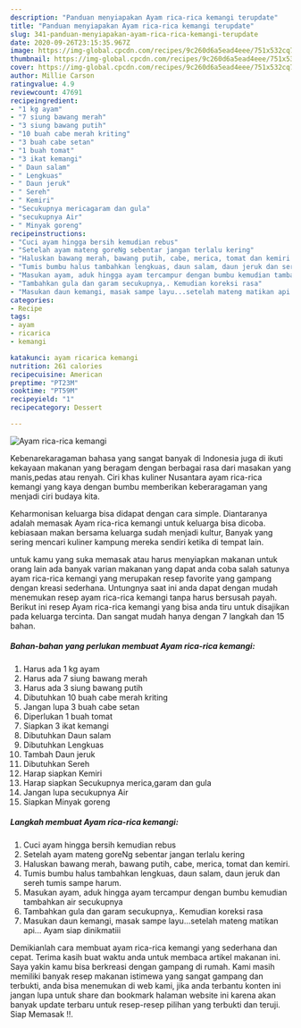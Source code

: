 ```yaml
---
description: "Panduan menyiapakan Ayam rica-rica kemangi terupdate"
title: "Panduan menyiapakan Ayam rica-rica kemangi terupdate"
slug: 341-panduan-menyiapakan-ayam-rica-rica-kemangi-terupdate
date: 2020-09-26T23:15:35.967Z
image: https://img-global.cpcdn.com/recipes/9c260d6a5ead4eee/751x532cq70/ayam-rica-rica-kemangi-foto-resep-utama.jpg
thumbnail: https://img-global.cpcdn.com/recipes/9c260d6a5ead4eee/751x532cq70/ayam-rica-rica-kemangi-foto-resep-utama.jpg
cover: https://img-global.cpcdn.com/recipes/9c260d6a5ead4eee/751x532cq70/ayam-rica-rica-kemangi-foto-resep-utama.jpg
author: Millie Carson
ratingvalue: 4.9
reviewcount: 47691
recipeingredient:
- "1 kg ayam"
- "7 siung bawang merah"
- "3 siung bawang putih"
- "10 buah cabe merah kriting"
- "3 buah cabe setan"
- "1 buah tomat"
- "3 ikat kemangi"
- " Daun salam"
- " Lengkuas"
- " Daun jeruk"
- " Sereh"
- " Kemiri"
- "Secukupnya mericagaram dan gula"
- "secukupnya Air"
- " Minyak goreng"
recipeinstructions:
- "Cuci ayam hingga bersih kemudian rebus"
- "Setelah ayam mateng goreNg sebentar jangan terlalu kering"
- "Haluskan bawang merah, bawang putih, cabe, merica, tomat dan kemiri."
- "Tumis bumbu halus tambahkan lengkuas, daun salam, daun jeruk dan sereh tumis sampe harum."
- "Masukan ayam, aduk hingga ayam tercampur dengan bumbu kemudian tambahkan air secukupnya"
- "Tambahkan gula dan garam secukupnya,. Kemudian koreksi rasa"
- "Masukan daun kemangi, masak sampe layu...setelah mateng matikan api... Ayam siap dinikmatiii"
categories:
- Recipe
tags:
- ayam
- ricarica
- kemangi

katakunci: ayam ricarica kemangi 
nutrition: 261 calories
recipecuisine: American
preptime: "PT23M"
cooktime: "PT59M"
recipeyield: "1"
recipecategory: Dessert

---
```



![Ayam rica-rica kemangi](https://img-global.cpcdn.com/recipes/9c260d6a5ead4eee/751x532cq70/ayam-rica-rica-kemangi-foto-resep-utama.jpg)

Kebenarekaragaman bahasa yang sangat banyak di Indonesia juga di ikuti kekayaan makanan yang beragam dengan berbagai rasa dari masakan yang manis,pedas atau renyah. Ciri khas kuliner Nusantara ayam rica-rica kemangi yang kaya dengan bumbu memberikan keberaragaman yang menjadi ciri budaya kita.


Keharmonisan keluarga bisa didapat dengan cara simple. Diantaranya adalah memasak Ayam rica-rica kemangi untuk keluarga bisa dicoba. kebiasaan makan bersama keluarga sudah menjadi kultur, Banyak yang sering mencari kuliner kampung mereka sendiri ketika di tempat lain.



untuk kamu yang suka memasak atau harus menyiapkan makanan untuk orang lain ada banyak varian makanan yang dapat anda coba salah satunya ayam rica-rica kemangi yang merupakan resep favorite yang gampang dengan kreasi sederhana. Untungnya saat ini anda dapat dengan mudah menemukan resep ayam rica-rica kemangi tanpa harus bersusah payah.
Berikut ini resep Ayam rica-rica kemangi yang bisa anda tiru untuk disajikan pada keluarga tercinta. Dan sangat mudah hanya dengan 7 langkah dan 15 bahan.


<!--inarticleads1-->

##### Bahan-bahan yang perlukan membuat Ayam rica-rica kemangi:

1. Harus ada 1 kg ayam
1. Harus ada 7 siung bawang merah
1. Harus ada 3 siung bawang putih
1. Dibutuhkan 10 buah cabe merah kriting
1. Jangan lupa 3 buah cabe setan
1. Diperlukan 1 buah tomat
1. Siapkan 3 ikat kemangi
1. Dibutuhkan  Daun salam
1. Dibutuhkan  Lengkuas
1. Tambah  Daun jeruk
1. Dibutuhkan  Sereh
1. Harap siapkan  Kemiri
1. Harap siapkan Secukupnya merica,garam dan gula
1. Jangan lupa secukupnya Air
1. Siapkan  Minyak goreng




<!--inarticleads2-->

##### Langkah membuat  Ayam rica-rica kemangi:

1. Cuci ayam hingga bersih kemudian rebus
1. Setelah ayam mateng goreNg sebentar jangan terlalu kering
1. Haluskan bawang merah, bawang putih, cabe, merica, tomat dan kemiri.
1. Tumis bumbu halus tambahkan lengkuas, daun salam, daun jeruk dan sereh tumis sampe harum.
1. Masukan ayam, aduk hingga ayam tercampur dengan bumbu kemudian tambahkan air secukupnya
1. Tambahkan gula dan garam secukupnya,. Kemudian koreksi rasa
1. Masukan daun kemangi, masak sampe layu...setelah mateng matikan api... Ayam siap dinikmatiii




Demikianlah cara membuat ayam rica-rica kemangi yang sederhana dan cepat. Terima kasih buat waktu anda untuk membaca artikel makanan ini. Saya yakin kamu bisa berkreasi dengan gampang di rumah. Kami masih memiliki banyak resep makanan istimewa yang sangat gampang dan terbukti, anda bisa menemukan di web kami, jika anda terbantu konten ini jangan lupa untuk share dan bookmark halaman website ini karena akan banyak update terbaru untuk resep-resep pilihan yang terbukti dan teruji. Siap Memasak !!. 
